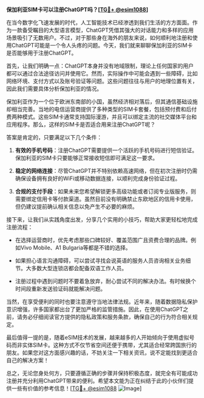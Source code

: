 **保加利亚SIM卡可以注册ChatGPT吗？[[TG💪+ @esim1088](https://t.me/s/esim1088)]**

在当今数字化飞速发展的时代，人工智能技术已经渗透到我们生活的方方面面。作为一款备受瞩目的大型语言模型，ChatGPT凭借其强大的对话能力和多样的应用场景吸引了无数用户。不过，对于那些身在海外的朋友来说，如何顺利地注册和使用ChatGPT可能是一个令人头疼的问题。今天，我们就来聊聊保加利亚的SIM卡是否能够用于注册ChatGPT。

首先，让我们明确一点：ChatGPT本身并没有地域限制，理论上任何国家的用户都可以通过合法途径访问并使用它。然而，实际操作中可能会遇到一些障碍，比如网络环境、支付方式以及账号验证等问题。这些问题往往与用户的地理位置有关，因此我们需要具体分析保加利亚的情况。

保加利亚作为一个位于欧洲东南部的小国，虽然经济相对落后，但其通信基础设施却相当完善。当地的电信运营商提供了多种类型的SIM卡套餐，包括预付费和后付费两种模式。这些SIM卡通常支持国际漫游，并且可以绑定主流的社交媒体平台和应用程序。那么，这样的SIM卡是否适合用来注册ChatGPT呢？

答案是肯定的，只要满足以下几个条件：

1. **有效的手机号码**：注册ChatGPT需要提供一个活跃的手机号码进行短信验证。保加利亚的SIM卡只要能够正常接收短信即可满足这一要求。
   
2. **稳定的网络连接**：尽管ChatGPT并不特别依赖高速网络，但在初次注册时仍需确保设备拥有良好的WiFi或移动数据连接，以顺利完成身份验证过程。
   
3. **合规的支付手段**：如果未来您希望解锁更多高级功能或者订阅专业版服务，则需要绑定信用卡等付款渠道。虽然目前没有明确禁止东欧地区的信用卡使用，但仍建议提前确认相关信息以免产生不必要的麻烦。

接下来，让我们从实践角度出发，分享几个实用的小技巧，帮助大家更轻松地完成注册流程：

- 在选择运营商时，优先考虑那些口碑较好、覆盖范围广且资费合理的品牌。例如Vivo Mobile、A1 Bulgaria等都是不错的选择。
  
- 如果担心语言沟通障碍，可以尝试寻找会说英语的服务人员咨询相关业务细节。大多数大型连锁店都会配备双语工作人员。
  
- 注册过程中遇到问题时不要着急放弃，耐心尝试不同的解决办法。有时候换个时间段重新发送验证码就能解决问题。

当然，在享受便利的同时也要注意遵守当地法律法规。近年来，随着数据隐私保护意识增强，许多国家都出台了更加严格的监管措施。因此，在使用ChatGPT之前，请务必仔细阅读官方提供的隐私政策和服务条款，确保自己的行为符合相关规定。

最后值得一提的是，随着eSIM技术的发展，越来越多的人开始倾向于使用虚拟号码而非实体SIM卡。这种方式不仅节省空间还便于携带，尤其适合经常跨国旅行的朋友。如果您对这方面感兴趣的话，不妨关注一下相关资讯，说不定能找到更适合自己的解决方案！

总之，无论您身处何方，只要遵循正确的步骤并保持积极态度，就完全有可能成功注册并充分利用ChatGPT带来的便利。希望本文能为正在纠结于此的小伙伴们提供一些有价值的参考信息！[[TG💪+ @esim1088](https://t.me/s/esim1088) ![Image](https://i.postimg.cc/4NQfJmqS/Snipaste-2025-05-13-00-14-12.png)]